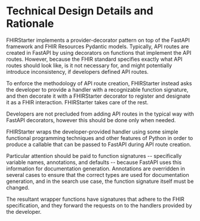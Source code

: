 # Technical Design Details and Rationale

FHIRStarter implements a provider-decorator pattern on top of the FastAPI framework and FHIR
Resources Pydantic models. Typically, API routes are created in FastAPI by using decorators on
functions that implement the API routes. However, because the FHIR standard specifies exactly what
API routes should look like, is it not necessary for, and might potentially introduce inconsistency,
if developers defined API routes.

To enforce the methodology of API route creation, FHIRStarter instead asks the developer to provide
a handler with a recognizable function signature, and then decorate it with a FHIRStarter decorator
to register and designate it as a FHIR interaction. FHIRStarter takes care of the rest.

Developers are not precluded from adding API routes in the typical way with FastAPI decorators,
however this should be done only when needed.

FHIRStarter wraps the developer-provided handler using some simple functional programming techniques
and other features of Python in order to produce a callable that can be passed to FastAPI during API
route creation.

Particular attention should be paid to function signatures -- specifically variable names,
annotations, and defaults -- because FastAPI uses this information for
documentation generation. Annotations are overridden in several cases to ensure that the correct
types are used for documentation generation, and in the search use case, the function signature
itself must be changed.

The resultant wrapper functions have signatures that adhere to the FHIR specification, and they
forward the requests on to the handlers provided by the developer.
